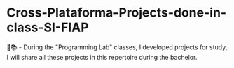 # Cross-Plataforma-Projects-done-in-class-SI-FIAP
🌱📚 - During the "Programming Lab" classes, I developed projects for study, I will share all these projects in this repertoire during the bachelor.
